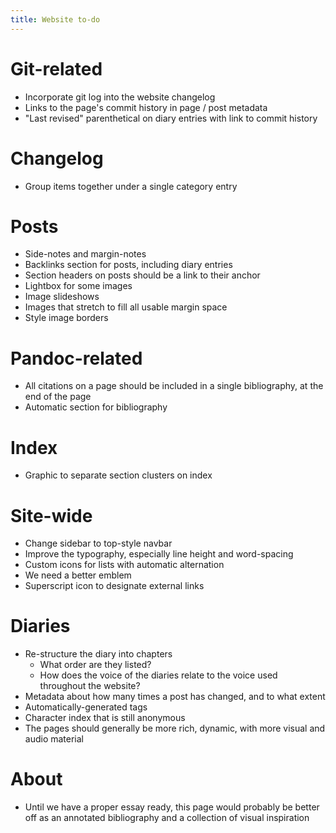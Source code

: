 ```yaml
---
title: Website to-do
---
```


# Git-related
- Incorporate git log into the website changelog
- Links to the page's commit history in page / post metadata
- "Last revised" parenthetical on diary entries with link to commit history

# Changelog
- Group items together under a single category entry

# Posts
- Side-notes and margin-notes
- Backlinks section for posts, including diary entries
- Section headers on posts should be a link to their anchor
- Lightbox for some images
- Image slideshows
- Images that stretch to fill all usable margin space
- Style image borders

# Pandoc-related
- All citations on a page should be included in a single bibliography, at the end of the page
- Automatic section for bibliography

# Index
- Graphic to separate section clusters on index

# Site-wide
- Change sidebar to top-style navbar
- Improve the typography, especially line height and word-spacing
- Custom icons for lists with automatic alternation
- We need a better emblem
- Superscript icon to designate external links

# Diaries
- Re-structure the diary into chapters
	- What order are they listed?
	- How does the voice of the diaries relate to the voice used throughout the website?
- Metadata about how many times a post has changed, and to what extent
- Automatically-generated tags 
- Character index that is still anonymous
- The pages should generally be more rich, dynamic, with more visual and audio material

# About
- Until we have a proper essay ready, this page would probably be better off as an annotated bibliography and a collection of visual inspiration
